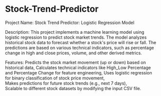 # Stock-Trend-Predictor

Project Name: Stock Trend Predictor: Logistic Regression Model

Description: This project implements a machine learning model using logistic regression to predict stock market trends. The model analyzes historical stock data to forecast whether a stock's price will rise or fall. The predictions are based on various technical indicators, such as percentage change in high and close prices, volume, and other derived metrics.

Features:
Predicts the stock market movement (up or down) based on historical data, 
Calculates technical indicators like High_Low Percentage and Percentage Change for feature engineering, 
Uses logistic regression for binary classification of stock price movement,  
Makes predictions for future stock trends (e.g., next 7 days),  
Scalable to different stock datasets by modifying the input CSV file.
